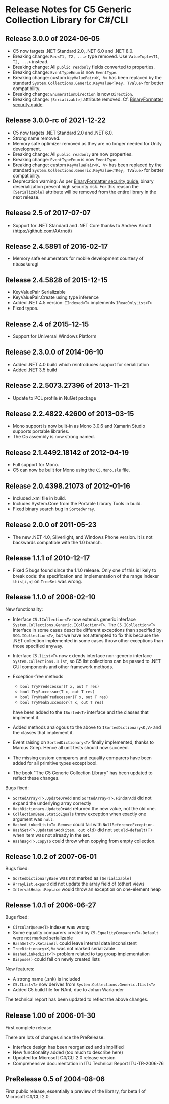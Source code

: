 # Release Notes for C5 Generic Collection Library for C#/CLI

## Release 3.0.0 of 2024-06-05

- C5 now targets .NET Standard 2.0, .NET 6.0 and .NET 8.0.
- Breaking change: `Rec<T1, T2, ...>` type removed. Use `ValueTuple<T1, T2, ...>` instead.
- Breaking change: All `public readonly` fields converted to properties.
- Breaking change: `EventTypeEnum` is now `EventType`.
- Breaking change: custom `KeyValuePair<K, V>` has been replaced by the standard `System.Collections.Generic.KeyValue<TKey, TValue>` for better compatibility.
- Breaking change: `EnumerationDirection` is now `Direction`.
- Breaking change: `[Serializable]` attribute removed. Cf. [BinaryFormatter security guide](https://docs.microsoft.com/en-us/dotnet/standard/serialization/binaryformatter-security-guide).

## Release 3.0.0-rc of 2021-12-22

- C5 now targets .NET Standard 2.0 and .NET 6.0.
- Strong name removed.
- Memory safe optimizer removed as they are no longer needed for Unity development.
- Breaking change: All `public readonly` are now properties.
- Breaking change: `EventTypeEnum` is now `EventType`.
- Breaking change: custom `KeyValuePair<K, V>` has been replaced by the standard `System.Collections.Generic.KeyValue<TKey, TValue>` for better compatibility.
- Deprecation warning: As per [BinaryFormatter security guide](https://docs.microsoft.com/en-us/dotnet/standard/serialization/binaryformatter-security-guide), binary deserialization present high security risk. For this reason the `[Serializable]` attribute will be removed from the entire library in the next release.

## Release 2.5 of 2017-07-07

- Support for .NET Standard and .NET Core thanks to Andrew Arnott (<https://github.com/AArnott>)

## Release 2.4.5891 of 2016-02-17

- Memory safe enumerators for mobile development courtesy of nbasakuragi

## Release 2.4.5828 of 2015-12-15

- KeyValuePair Serializable
- KeyValuePair.Create using type inference
- Added .NET 4.5 version: `IIndexed<T>` implements `IReadOnlyList<T>`
- Fixed typos.

## Release 2.4 of 2015-12-15

- Support for Universal Windows Platform

## Release 2.3.0.0 of 2014-06-10

- Added .NET 4.0 build which reintroduces support for serialization
- Added .NET 3.5 build

## Release 2.2.5073.27396 of 2013-11-21

- Update to PCL profile in NuGet package

## Release 2.2.4822.42600 of 2013-03-15

- Mono support is now built-in as Mono 3.0.6 and Xamarin Studio supports portable libraries.
- The C5 assembly is now strong named.

## Release 2.1.4492.18142 of 2012-04-19

- Full support for Mono.
- C5 can now be built for Mono using the `C5.Mono.sln` file.

## Release 2.0.4398.21073 of 2012-01-16

- Included .xml file in build.
- Includes System.Core from the Portable Library Tools in build.
- Fixed binary search bug in `SortedArray`.

## Release 2.0.0 of 2011-05-23

- The new .NET 4.0, Silverlight, and Windows Phone version.
   It is not backwards compatible with the 1.0 branch.

## Release 1.1.1 of 2010-12-17

- Fixed 5 bugs found since the 1.1.0 release.  Only one of this is likely to break code: the specification and implementation of the range indexer `this[i,n]` on `TreeSet` was wrong.

## Release 1.1.0 of 2008-02-10

New functionality:

- Interface `C5.ICollection<T>` now extends generic interface `System.Collections.Generic.ICollection<T>`. The `C5.ICollection<T>` interface in some cases describe different exceptions than specified by `SCG.ICollection<T>`, but we have not attempted to fix this because the .NET collection implemented in some cases throw other exceptions than those specified anyway.
- Interface `C5.IList<T>` now extends interface non-generic interface `System.Collections.IList`, so C5 list collections can be passed to .NET GUI components and other framework methods.
- Exception-free methods

  - `bool TryPredecessor(T x, out T res)`
  - `bool TrySuccessor(T x, out T res)`
  - `bool TryWeakPredecessor(T x, out T res)`
  - `bool TryWeakSuccessor(T x, out T res)`

  have been added to the `ISorted<T>` interface and the classes that implement it.

- Added methods analogous to the above to `ISortedDictionary<K,V>` and the classes that implement it.
- Event raising on `SortedDictionary<T>` finally implemented, thanks to Marcus Griep.  Hence all unit tests should now succeed.
- The missing custom comparers and equality comparers have been added for all primitive types except bool.
- The book "The C5 Generic Collection Library" has been updated to reflect these changes.

Bugs fixed:

- `SortedArray<T>.UpdateOrAdd` and `SortedArray<T>.FindOrAdd` did not expand the underlying array correctly
- `HashDictionary.UpdateOrAdd` returned the new value, not the old one.
- `CollectionBase.StaticEquals` threw exception when exactly one argument was `null`.
- `HashedLinkedList<T>.Remove` could fail with `NullReferenceException`.
- `HashSet<T>.UpdateOrAdd(item, out old)` did not set `old=default(T)` when item was not already in the set.
- `HashBag<T>.CopyTo` could throw when copying from empty collection.

## Release 1.0.2 of 2007-06-01

Bugs fixed:

- `SortedDictionaryBase` was not marked as `[Serializable]`
- `ArrayList.expand` did not update the array field of (other) views
- `IntervalHeap::Replace` would throw an exception on one-element heap

## Release 1.0.1 of 2006-06-27

Bugs fixed:

- `CircularQueue<T>` indexer was wrong
- Some equality comparers created by `C5.EqualityComparer<T>.Default` were not marked serializable
- `HashSet<T>.RetainAll` could leave internal data inconsistent
- `TreeDictionary<K,V>` was not marked serializable
- `HashedLinkedList<T>` problem related to tag group implementation
- `Dispose()` could fail on newly created lists

New features:

- A strong name (.snk) is included
- `C5.IList<T>` now derives from `System.Collections.Generic.IList<T>`
- Added C5.build file for NAnt, due to Johan Warlander

The technical report has been updated to reflect the above changes.

## Release 1.00 of 2006-01-30

First complete release.

There are lots of changes since the PreRelease:

- Interface design has been reorganized and simplified
- New functionality added (too much to describe here)
- Updated for Microsoft C#/CLI 2.0 release version
- Comprehensive documentation in ITU Technical Report ITU-TR-2006-76

## PreRelease 0.5 of 2004-08-06

First public release, essentially a preview of the library, for beta 1 of Microsoft C#/CLI 2.0.
